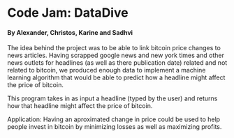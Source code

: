 # Code Jam: DataDive
#### By Alexander, Christos, Karine and Sadhvi 

The idea behind the project was to be able to link bitcoin price changes to news articles. Having scrapped google news and new york times and other news outlets for headlines (as well as there publication date) related and not related to bitcoin, we produced enough data to implement a machine learning algorithm that would be able to predict how a headline might affect the price of bitcoin. <br />

This program takes in as input a headline (typed by the user) and returns how that headline might affect the price of bitcoin. <br />

Application: Having an aproximated change in price could be used to help people invest in bitcoin by minimizing losses as well as maximizing profits.
